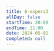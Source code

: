 ```yaml
---
title: 6-experi3
allDay: false
startTime: 20:00
endTime: 21:00
date: 2024-05-02
completed: null
---
```

